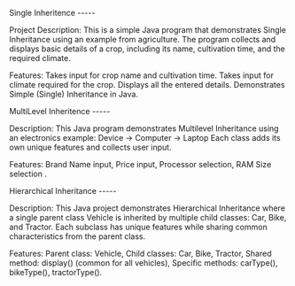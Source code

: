 
Single Inheritence -----

Project Description:
This is a simple Java program that demonstrates Single Inheritance using an example from agriculture. The program collects and displays basic details of a crop, including its name, cultivation time, and the required climate.

Features:
Takes input for crop name and cultivation time.
Takes input for climate required for the crop.
Displays all the entered details.
Demonstrates Simple (Single) Inheritance in Java.

MultiLevel Inheritence -----

Description: 
This Java program demonstrates Multilevel Inheritance using an electronics example:
Device → Computer → Laptop
Each class adds its own unique features and collects user input.

Features: 
Brand Name input,
Price input,
Processor selection,
RAM Size selection .

Hierarchical Inheritance -----

Description:
This Java project demonstrates Hierarchical Inheritance where a single parent class Vehicle is inherited by multiple child classes: Car, Bike, and Tractor. Each subclass has unique features while sharing common characteristics from the parent class.

Features:
Parent class: Vehicle,
Child classes: Car, Bike, Tractor,
Shared method: display() (common for all vehicles),
Specific methods: carType(), bikeType(), tractorType().
